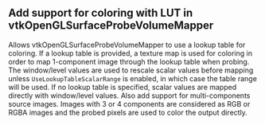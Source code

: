 ## Add support for coloring with LUT in vtkOpenGLSurfaceProbeVolumeMapper

Allows vtkOpenGLSurfaceProbeVolumeMapper to use a lookup table for coloring.
If a lookup table is provided, a texture map is used for coloring in order to map 1-component image through the lookup table when probing.
The window/level values are used to rescale scalar values before mapping unless `UseLookupTableScalarRange` is enabled, in which case the table range will be used.
If no lookup table is specified, scalar values are mapped directly with window/level values.
Also add support for multi-components source images.
Images with 3 or 4 components are considered as RGB or RGBA images and the probed pixels are used to color the output directly.
